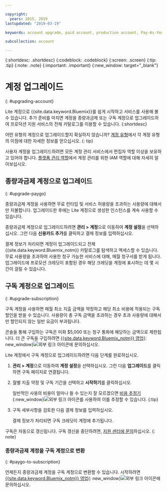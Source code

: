 ```yaml
---

copyright:
  years: 2015, 2019
lastupdated: "2019-03-19"

keywords: account upgrade, paid account, production account, Pay-As-You-Go, Subscription

subcollection: account

---
```


{:shortdesc: .shortdesc}
{:codeblock: .codeblock}
{:screen: .screen}
{:tip: .tip}
{:note: .note}
{:important: .important}
{:new_window: target="_blank"}

# 계정 업그레이드
{: #upgrading-account}

Lite 계정으로 {{site.data.keyword.Bluemix}}를 쉽게 시작하고 서비스를 사용해 볼 수 있습니다. 추가 준비를 마치면 계정을 종량과금제 또는 구독 계정으로 업그레이드하여 프로덕션 지원 서비스의 전체 카탈로그를 이용할 수 있습니다.
{:shortdesc}

어떤 유형의 계정으로 업그레이드할지 확실하지 않습니까? [계정 유형](/docs/account?topic=account-accounts)에서 각 계정 유형의 이점에 대한 자세한 정보를 얻으십시오.
{: tip}

사용자 계정을 업그레이드하려면 모든 계정 관리 서비스에서 편집자 역할 이상을 보유하고 있어야 합니다. [플랫폼 관리 역할](/docs/iam?topic=iam-userroles#platformroles)에서 계정 관리를 위한 IAM 역할에 대해 자세히 알아보십시오.

## 종량과금제 계정으로 업그레이드
{: #upgrade-paygo}

종량과금제 계정을 사용하면 무료 런타임 및 서비스 허용량을 초과하는 사용량에 대해서만 지불합니다. 업그레이드한 후에는 Lite 계정으로 생성한 인스턴스를 계속 사용할 수 있습니다.

종량과금제 계정으로 업그레이드하려면 **관리 > 계정**으로 이동하여 **계정 설정**을 선택하십시오. 그런 다음 **신용카드 추가**를 클릭하고 결제 정보를 입력하십시오.

결제 정보가 처리되면 계정이 업그레이드되고 전체 {{site.data.keyword.Bluemix_notm}} 카탈로그를 탐색하고 액세스할 수 있습니다. 무료 사용량을 초과하여 사용한 청구 가능한 서비스에 대해, 매월 청구서를 받게 됩니다. 업그레이드에 프로모션 크레딧이 포함된 경우 해당 크레딧을 계정에 표시하는 데 몇 시간이 걸릴 수 있습니다.

## 구독 계정으로 업그레이드
{: #upgrade-subscription}

구독 계정을 사용하면 매월 최소 지출 금액을 약정하고 해당 최소 비용에 적용되는 구독 할인을 받을 수 있습니다. 사용량이 총 구독 금액을 초과하는 경우 초과 사용량에 대해서만 할인되지 않는 일반 요금이 부과됩니다.

콘솔을 통해 구입하는 구독은 미화 $5,000 또는 청구 통화에 해당하는 금액으로 제한됩니다. 더 큰 구독을 구입하려면 [{{site.data.keyword.Bluemix_notm}} 영업](https://www.ibm.com/cloud-computing/bluemix/contact-us){: new_window}![외부 링크 아이콘](../icons/launch-glyph.svg)에 문의하십시오.

Lite 계정에서 구독 계정으로 업그레이드하려면 다음 단계를 완료하십시오.
1. **관리 > 계정**으로 이동하여 **계정 설정**을 선택하십시오. 그런 다음 **업그레이드**를 클릭하면 구독 페이지로 연결됩니다.
1. 월별 지출 약정 및 구독 기간을 선택하고 **시작하기**를 클릭하십시오.

   일반적인 사용의 비용이 얼마나 들 수 있는지 잘 모르겠으면 [비용 추정기](https://{DomainName}/estimator/review){:new_window}![외부 링크 아이콘](../icons/launch-glyph.svg "외부 링크 아이콘")를 사용하여 이를 추정할 수 있습니다.
   {:tip}
1. 구독 세부사항을 검토한 다음 결제 정보를 입력하십시오.

   결제 정보가 처리되면 구독 크레딧이 계정에 추가됩니다.

구독은 자동으로 갱신됩니다. 구독 갱신을 중단하려면, [지원 센터에 문의](https://{DomainName}/unifiedsupport/supportcenter)하십시오.
{: note}

### 종량과금제 계정을 구독 계정으로 변환
{: #paygo-to-subscription}

언제든지 종량과금제 계정을 구독 계정으로 변환할 수 있습니다. 시작하려면 [{{site.data.keyword.Bluemix_notm}} 영업](https://www.ibm.com/cloud-computing/bluemix/contact-us){: new_window}![외부 링크 아이콘](../icons/launch-glyph.svg)에 문의하십시오.
